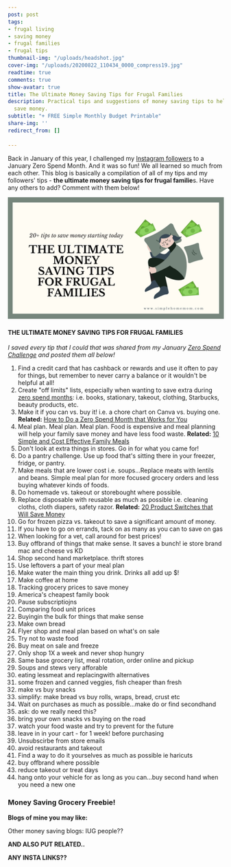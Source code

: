```yaml
---
post: post
tags:
- frugal living
- saving money
- frugal families
- frugal tips
thumbnail-img: "/uploads/headshot.jpg"
cover-img: "/uploads/20200822_110434_0000_compress19.jpg"
readtime: true
comments: true
show-avatar: true
title: The Ultimate Money Saving Tips for Frugal Families
description: Practical tips and suggestions of money saving tips to help families
  save money.
subtitle: "+ FREE Simple Monthly Budget Printable"
share-img: ''
redirect_from: []

---
```

Back in January of this year, I challenged my [Instagram followers](www.instagram.com/simplehomemom) to a January Zero Spend Month. And it was so fun! We all learned so much from each other. This blog is basically a compilation of all of my tips and my followers' tips - **the ultimate money saving tips for frugal familie**s. Have any others to add? Comment with them below!

![A picture of a lady sitting with money around her.](/uploads/the-ultimate-saving-money-tips-shm.jpg "The Ultimate Saving Money Tips SHM")

#### THE ULTIMATE MONEY SAVING TIPS FOR FRUGAL FAMILIES

_I saved every tip that I could that was shared from my January_ [_Zero Spend Challenge_](https://www.simplehomemom.com/how-to-do-a-zero-spend-month-that-works-for-you/) _and posted them all below!_

 1. Find a credit card that has cashback or rewards and use it often to pay for things, but remember to never carry a balance or it wouldn't be helpful at all!
 2. Create "off limits" lists, especially when wanting to save extra during [zero spend months](https://www.simplehomemom.com/3-surprising-things-a-zero-spend-month-will-tell-you-about-yourself/): i.e. books, stationary, takeout, clothing, Starbucks, beauty products, etc.
 3. Make it if you can vs. buy it! i.e. a chore chart on Canva vs. buying one. **Related:** [How to Do a Zero Spend Month that Works for You](https://www.simplehomemom.com/how-to-do-a-zero-spend-month-that-works-for-you/)
 4. Meal plan. Meal plan. Meal plan. Food is expensive and meal planning will help your family save money and have less food waste. **Related:** [10 Simple and Cost Effective Family Meals](https://www.simplehomemom.com/10-simple-and-cost-effective-family-meals/)
 5. Don't look at extra things in stores. Go in for what you came for!
 6. Do a pantry challenge. Use up food that's sitting there in your freezer, fridge, or pantry.
 7. Make meals that are lower cost i.e. soups...Replace meats with lentils and beans. Simple meal plan for more focused grocery orders and less buying whatever kinds of foods.
 8. Do homemade vs. takeout or storebought where possible. 
 9. Replace disposable with reusable as much as possible i.e. cleaning cloths, cloth diapers, safety razor. **Related:** [20 Product Switches that Will Save Money](https://www.simplehomemom.com/20-product-switches-that-will-save-money/)
10. Go for frozen pizza vs. takeout to save a significant amount of money.
11. If you have to go on errands, tack on as many as you can to save on gas
12. When looking for a vet, call around for best prices!
13. Buy offbrand of things that make sense. It saves a bunch! ie store brand mac and cheese vs KD
14. Shop second hand marketplace. thrift stores
15. Use leftovers a part of your meal plan
16. Make water the main thing you drink. Drinks all add up $!
17. Make coffee at home
18. Tracking grocery prices to save money
19. America's cheapest family book
20. Pause subscriptiojns
21. Comparing food unit prices
22. Buyingin the bulk for things that make sense
23. Make own bread
24. Flyer shop and meal plan based on what's on sale
25. Try not to waste food
26. Buy meat on sale and freeze
27. Only shop 1X a week and never shop hungry
28. Same base grocery list, meal rotation, order online and pickup
29. Soups and stews very afforable
30. eating lessmeat and replacingwith alternatives
31. some frozen and canned veggies, fish cheaper than fresh
32. make vs buy snacks
33. simplify: make bread vs buy rolls, wraps, bread, crust etc
34. Wait on purchases as much as possible...make do or find secondhand
35. ask: do we really need this?
36. bring your own snacks vs buying on the road
37. watch your food waste and try to prevent for the future
38. leave in in your cart - for 1 week! before purchasing
39. Unsubscirbe from store emails
40. avoid restaurants and takeout
41. Find a way to do it yourselves as much as possible ie haricuts
42. buy offbrand where possible
43. reduce takeout or treat days
44. hang onto your vehicle for as long as you can...buy second hand when you need a new one

### Money Saving Grocery Freebie!

**Blogs of mine you may like:**

Other money saving blogs: IUG people??

**AND ALSO PUT RELATED..**

**ANY INSTA LINKS??**